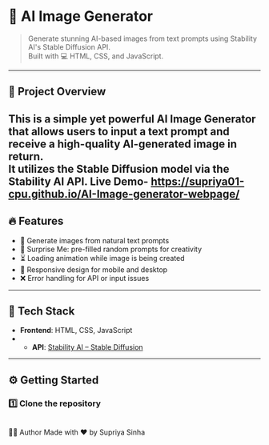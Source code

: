 # 🎨 AI Image Generator

> Generate stunning AI-based images from text prompts using Stability AI's Stable Diffusion API.  
> Built with 💻 HTML, CSS, and JavaScript.

---

## 🧠 Project Overview

This is a simple yet powerful AI Image Generator that allows users to input a text prompt and receive a high-quality AI-generated image in return.  
It utilizes the **Stable Diffusion model** via the **Stability AI API**.
Live Demo- https://supriya01-cpu.github.io/AI-Image-generator-webpage/
---
## 🔥 Features

- 🌈 Generate images from natural text prompts  
- 💫 Surprise Me: pre-filled random prompts for creativity  
- ⏳ Loading animation while image is being created  
- 📱 Responsive design for mobile and desktop  
- ❌ Error handling for API or input issues

---

## 🧰 Tech Stack

- **Frontend**: HTML, CSS, JavaScript
- - **API**: [Stability AI – Stable Diffusion](https://platform.stability.ai/)

---

## ⚙️ Getting Started

### 1️⃣ Clone the repository

<br>
🙋‍♀️ Author
Made with ❤️ by Supriya Sinha

